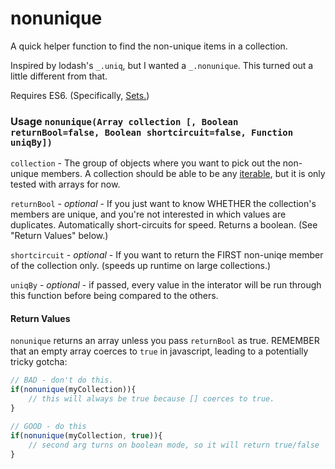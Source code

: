 # nonunique

A quick helper function to find the non-unique items in a collection.

Inspired by lodash's `_.uniq`, but I wanted a `_.nonunique`. This turned out a little different from that.

Requires ES6. (Specifically, [Sets.](https://developer.mozilla.org/en-US/docs/Web/JavaScript/Reference/Global_Objects/Set))

### Usage `nonunique(Array collection [, Boolean returnBool=false, Boolean shortcircuit=false, Function uniqBy])`
`collection` - The group of objects where you want to pick out the non-unique members. A collection should be able to be any [iterable](https://developer.mozilla.org/en-US/docs/Web/JavaScript/Reference/Iteration_protocols#iterable), but it is only tested with arrays for now.

`returnBool` - *optional* - If you just want to know WHETHER the collection's members are unique, and you're not interested in which values are duplicates. Automatically short-circuits for speed. Returns a boolean. (See "Return Values" below.)

`shortcircuit` - *optional* - If you want to return the FIRST non-uniqe member of the collection only. (speeds up runtime on large collections.)

`uniqBy` - *optional* - if passed, every value in the interator will be run through this function before being compared to the others.

#### Return Values

`nonunique` returns an array unless you pass `returnBool` as true. REMEMBER that an empty array coerces to `true` in javascript, leading to a potentially tricky gotcha:

```javascript
// BAD - don't do this.
if(nonunique(myCollection)){
    // this will always be true because [] coerces to true.
}

// GOOD - do this
if(nonunique(myCollection, true)){
    // second arg turns on boolean mode, so it will return true/false
}

```
